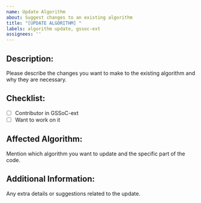 ```yaml
---
name: Update Algorithm
about: Suggest changes to an existing algorithm
title: "[UPDATE ALGORITHM] "
labels: algorithm update, gssoc-ext
assignees: ''
---
```


## Description:
Please describe the changes you want to make to the existing algorithm and why they are necessary.

## Checklist:
- [ ] Contributor in GSSoC-ext
- [ ] Want to work on it

## Affected Algorithm:
Mention which algorithm you want to update and the specific part of the code.

## Additional Information:
Any extra details or suggestions related to the update.

